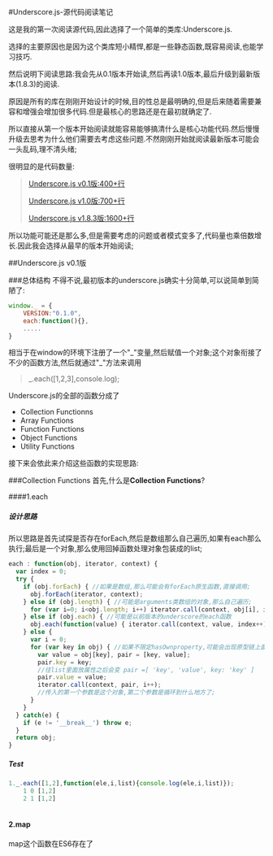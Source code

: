 #Underscore.js-源代码阅读笔记

这是我的第一次阅读源代码,因此选择了一个简单的类库:Underscore.js.

选择的主要原因也是因为这个类库短小精悍,都是一些静态函数,既容易阅读,也能学习技巧.

然后说明下阅读思路:我会先从0.1版本开始读,然后再读1.0版本,最后升级到最新版本(1.8.3)的阅读.

原因是所有的库在刚刚开始设计的时候,目的性总是最明确的,但是后来随着需要兼容和增强会增加很多代码.但是最核心的思路还是在最初就确定了.

所以直接从第一个版本开始阅读就能容易能够搞清什么是核心功能代码.然后慢慢升级去思考为什么他们需要去考虑这些问题.不然刚刚开始就阅读最新版本可能会一头乱码,理不清头绪;

很明显的是代码数量:
>[Underscore.js v0.1版:400+行](https://github.com/jashkenas/underscore/releases/tag/0.1.0)
>
>[Underscore.js v1.0版:700+行](https://github.com/jashkenas/underscore/releases/tag/1.0.0)
>
>[Underscore.js v1.8.3版:1600+行]((https://github.com/jashkenas/underscore/releases/tag/1.8.3)
>)
>

所以功能可能还是那么多,但是需要考虑的问题或者模式变多了,代码量也乘倍数增长.因此我会选择从最早的版本开始阅读;


##Underscore.js v0.1版

###总体结构
不得不说,最初版本的underscore.js确实十分简单,可以说简单到简陋了:

~~~javascript
window._ = {
	VERSION:"0.1.0",
	each:function(){},
	.....
}
~~~
相当于在window的环境下注册了一个"\_"变量,然后赋值一个对象;这个对象衔接了不少的函数方法,然后就通过"\_"方法来调用
>_.each([1,2,3],console.log);

Underscore.js的全部的函数分成了

* Collection Functionns
* Array Functions
* Function Functions
* Object Functions
* Utility Functions

接下来会依此来介绍这些函数的实现思路:

###Collection Functions
首先,什么是**Collection Functions**?

####1.each

##### 设计思路

所以思路是首先试探是否存在forEach,然后是数组那么自己遍历,如果有each那么执行;最后是一个对象,那么使用回掉函数处理对象包装成的list;

~~~javascript
each : function(obj, iterator, context) {
  var index = 0;
  try {
    if (obj.forEach) { //如果是数组,那么可能会有forEach原生函数,直接调用;
      obj.forEach(iterator, context);
    } else if (obj.length) { //可能是arguments类数组的对象,那么自己遍历;
      for (var i=0; i<obj.length; i++) iterator.call(context, obj[i], i);
    } else if (obj.each) { //可能是以前版本的underscore的each函数
      obj.each(function(value) { iterator.call(context, value, index++); });
    } else {
      var i = 0;
      for (var key in obj) { //如果不限定hasOwnproperty,可能会出现原型链上面的属性;
        var value = obj[key], pair = [key, value];
        pair.key = key; 
        //往list里面放属性之后会变 pair =[ 'key', 'value', key: 'key' ]
        pair.value = value; 
        iterator.call(context, pair, i++);
        //传入的第一个参数是这个对象,第二个参数是循环到什么地方了;
      }
    }
  } catch(e) {
    if (e != '__break__') throw e;
  }
  return obj;
}
~~~

##### Test

~~~javascript
1._.each([1,2],function(ele,i,list){console.log(ele,i,list)});
    1 0 [1,2]
    2 1 [1,2]
    
~~~





#### 2.map

map这个函数在ES6存在了



